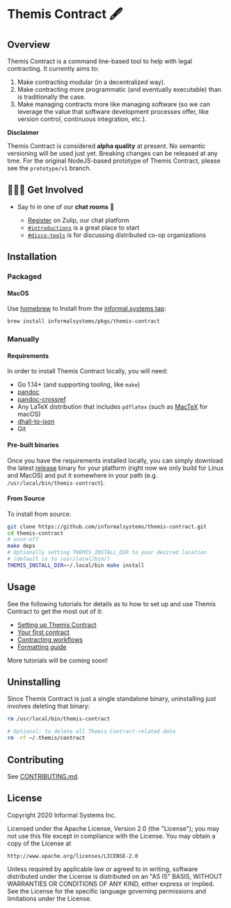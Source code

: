 # Themis Contract 🖋

## Overview

Themis Contract is a command line-based tool to help with legal contracting.
It currently aims to:

1. Make contracting modular (in a decentralized way).
2. Make contracting more programmatic (and eventually executable) than is
   traditionally the case.
3. Make managing contracts more like managing software (so we can leverage
   the value that software development processes offer, like version control,
   continuous integration, etc.).

**Disclaimer**

Themis Contract is considered **alpha quality** at present. No semantic
versioning will be used just yet. Breaking changes can be released at any time.
For the original NodeJS-based prototype of Themis Contract, please see the
`prototype/v1` branch.

## 🙋🏾‍♀️ Get Involved

- Say hi in one of our **chat rooms** :speech_balloon:
    - [Register][join-zulip] on Zulip, our chat platform
    - [`#introductions`][zulip-intros] is a great place to start
    - [`#disco-tools`][zulip-disco] is for discussing distributed co-op organizations

   [join-zulip]: https://informal-systems.zulipchat.com/register/
   [zulip-intros]: https://informal-systems.zulipchat.com/#narrow/stream/268313-Introductions
   [zulip-disco]: https://informal-systems.zulipchat.com/#narrow/stream/268309-disco-tools

## Installation

### Packaged

#### MacOS

Use [homebrew](https://brew.sh/) to Install from the [informal.systems
tap](https://github.com/informalsystems/homebrew-pkgs):

```bash
brew install informalsystems/pkgs/themis-contract
```

### Manually

#### Requirements

In order to install Themis Contract locally, you will need:

- Go 1.14+ (and supporting tooling, like `make`)
- [pandoc]
- [pandoc-crossref][]
- Any LaTeX distribution that includes `pdflatex` (such as [MacTeX] for macOS)
- [dhall-to-json]
- Git

#### Pre-built binaries

Once you have the requirements installed locally, you can simply download the
latest [release] binary for your platform (right now we only build for Linux and
MacOS) and put it somewhere in your path (e.g.
`/usr/local/bin/themis-contract`).

#### From Source

To install from source:

```bash
git clone https://github.com/informalsystems/themis-contract.git
cd themis-contract
# once-off
make deps
# Optionally setting THEMIS_INSTALL_DIR to your desired location
# (default is to /usr/local/bin/)
THEMIS_INSTALL_DIR=~/.local/bin make install
```

## Usage

See the following tutorials for details as to how to set up and use Themis
Contract to get the most out of it:

- [Setting up Themis Contract](docs/01-setup.md)
- [Your first contract](docs/02-first-contract.md)
- [Contracting workflows](docs/03-workflows.md)
- [Formatting guide](docs/04-formatting.md)

More tutorials will be coming soon!

## Uninstalling

Since Themis Contract is just a single standalone binary, uninstalling just
involves deleting that binary:

```bash
rm /usr/local/bin/themis-contract

# Optional: to delete all Themis Contract-related data
rm -rf ~/.themis/contract
```

## Contributing

See [CONTRIBUTING.md](./CONTRIBUTING.md).

## License

Copyright 2020 Informal Systems Inc.

Licensed under the Apache License, Version 2.0 (the "License");
you may not use this file except in compliance with the License.
You may obtain a copy of the License at

    http://www.apache.org/licenses/LICENSE-2.0

Unless required by applicable law or agreed to in writing, software
distributed under the License is distributed on an "AS IS" BASIS,
WITHOUT WARRANTIES OR CONDITIONS OF ANY KIND, either express or implied.
See the License for the specific language governing permissions and
limitations under the License.

[dhall]: https://dhall-lang.org/
[pandoc]: https://pandoc.org/
[pandoc-crossref]: https://github.com/lierdakil/pandoc-crossref#installation
[mactex]: https://www.tug.org/mactex/
[dhall-to-json]: https://github.com/dhall-lang/dhall-haskell/tree/master/dhall-json
[release]: https://github.com/informalsystems/themis-contract/releases
